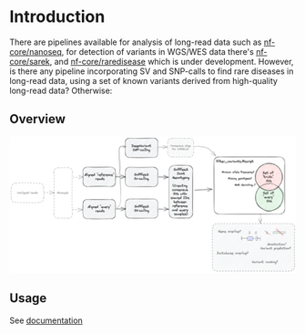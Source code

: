 # Introduction

There are pipelines available for analysis of long-read data such as [nf-core/nanoseq](https://nf-co.re/nanoseq), for detection of variants in WGS/WES data there's [nf-core/sarek](https://nf-co.re/nanoseq), and [nf-core/raredisease](https://nf-co.re/raredisease) which is under development. However, is there any pipeline incorporating SV and SNP-calls to find rare diseases in long-read data, using a set of known variants derived from high-quality long-read data? Otherwise: 

## Overview

![Pipeline Overview](docs/images/skierfe_concept.excalidraw.png "Pipeline Overview")

## Usage

See [documentation](docs)
